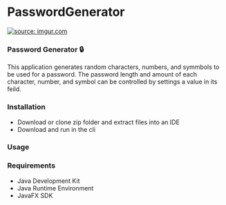 # PasswordGenerator

<a href="https://imgur.com/cpu1eG1"><img src="https://i.imgur.com/cpu1eG1.gif" title="source: imgur.com" /></a>

### Password Generator :lock:
This application generates random characters, numbers, and symmbols to be used for a password. The password length and amount of each character, number, and symbol can be controlled by settings a value in its feild.

### Installation
* Download or clone zip folder and extract files into an IDE
* Download and run in the cli

### Usage


### Requirements
* Java Development Kit
* Java Runtime Environment
* JavaFX SDK

